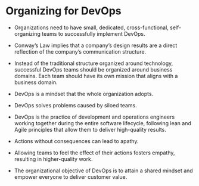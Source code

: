 # Organizing for DevOps

- Organizations need to have small, dedicated, cross-functional, self-organizing teams to successfully implement DevOps. 

- Conway’s Law implies that a company’s design results are a direct reflection of the company’s communication structure. 

- Instead of the traditional structure organized around technology, successful DevOps teams should be organized around business domains. Each team should have its own mission that aligns with a business domain. 

- DevOps is a mindset that the whole organization adopts. 

- DevOps solves problems caused by siloed teams. 

- DevOps is the practice of development and operations engineers working together during the entire software lifecycle, following lean and Agile principles that allow them to deliver high-quality results. 

- Actions without consequences can lead to apathy. 

- Allowing teams to feel the effect of their actions fosters empathy, resulting in higher-quality work. 

- The organizational objective of DevOps is to attain a shared mindset and empower everyone to deliver customer value. 
